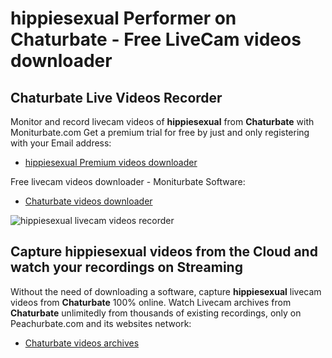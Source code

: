 # hippiesexual Performer on Chaturbate - Free LiveCam videos downloader

## Chaturbate Live Videos Recorder

Monitor and record livecam videos of **hippiesexual** from **Chaturbate** with Moniturbate.com
Get a premium trial for free by just and only registering with your Email address:
* [hippiesexual Premium videos downloader](https://moniturbate.com/request-demo-licence-key.html)

Free livecam videos downloader - Moniturbate Software:
* [Chaturbate videos downloader](https://moniturbate.com/moniturbate-download-software.html)

![hippiesexual livecam videos recorder](https://peachurnet.com/templates/moniturbate-software.png)


## Capture hippiesexual videos from the Cloud and watch your recordings on Streaming

Without the need of downloading a software, capture **hippiesexual** livecam videos from **Chaturbate** 100% online.
Watch Livecam archives from **Chaturbate** unlimitedly from thousands of existing recordings, only on Peachurbate.com and its websites network:
* [Chaturbate videos archives](https://peachurnet.com/)